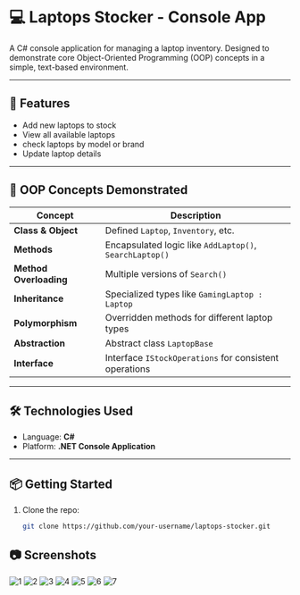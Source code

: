 # 💻 Laptops Stocker - Console App

A C# console application for managing a laptop inventory. Designed to demonstrate core Object-Oriented Programming (OOP) concepts in a simple, text-based environment.

---

## 🚀 Features

- Add new laptops to stock
- View all available laptops
- check laptops by model or brand
- Update laptop details

---

## 🧠 OOP Concepts Demonstrated

| Concept             | Description |
|---------------------|-------------|
| **Class & Object**   | Defined `Laptop`, `Inventory`, etc. |
| **Methods**          | Encapsulated logic like `AddLaptop()`, `SearchLaptop()` |
| **Method Overloading** | Multiple versions of `Search()` |
| **Inheritance**      | Specialized types like `GamingLaptop : Laptop` |
| **Polymorphism**     | Overridden methods for different laptop types |
| **Abstraction**      | Abstract class `LaptopBase` |
| **Interface**        | Interface `IStockOperations` for consistent operations |

---

## 🛠 Technologies Used

- Language: **C#**
- Platform: **.NET Console Application**

---

## 📦 Getting Started

1. Clone the repo:
   ```bash
   git clone https://github.com/your-username/laptops-stocker.git


## 📷 Screenshots

![1](Screenshots/Screenshot_1.png)
![2](Screenshots/Screenshot_2.png)
![3](Screenshots/Screenshot_3.png)
![4](Screenshots/Screenshot_4.png)
![5](Screenshots/Screenshot_5.png)
![6](Screenshots/Screenshot_6.png)
![7](Screenshots/Screenshot_7.png)


